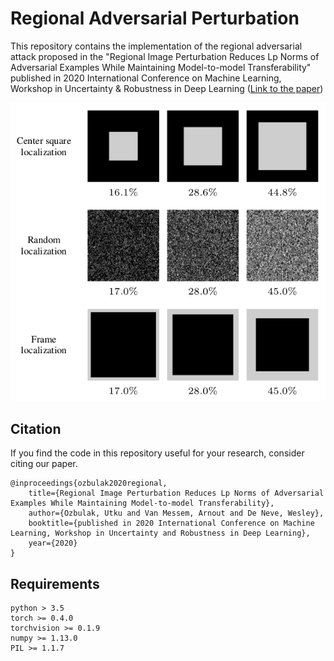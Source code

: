 # Regional Adversarial Perturbation

This repository contains the implementation of the regional adversarial attack proposed in the "Regional Image Perturbation Reduces Lp Norms of Adversarial Examples While Maintaining Model-to-model Transferability" published in 2020 International Conference on Machine Learning, Workshop in Uncertainty & Robustness in Deep Learning ([Link to the paper](https://arxiv.org/abs/...))

<img src="https://raw.githubusercontent.com/utkuozbulak/regional-adversarial-perturbation/master/media/localization.png">


## Citation
If you find the code in this repository useful for your research, consider citing our paper.

    @inproceedings{ozbulak2020regional,
        title={Regional Image Perturbation Reduces Lp Norms of Adversarial Examples While Maintaining Model-to-model Transferability},
        author={Ozbulak, Utku and Van Messem, Arnout and De Neve, Wesley},
        booktitle={published in 2020 International Conference on Machine Learning, Workshop in Uncertainty and Robustness in Deep Learning},
        year={2020}
    }


## Requirements
```
python > 3.5
torch >= 0.4.0
torchvision >= 0.1.9
numpy >= 1.13.0
PIL >= 1.1.7
```
